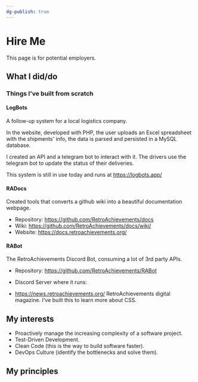 ```yaml
---
dg-publish: true
---
```

# Hire Me

This page is for potential employers.


## What I did/do


### Things I've built from scratch

#### LogBots

A follow-up system for a local logistics company.

In the website, developed with PHP, the user uploads an Excel spreadsheet with the shipments' info, the data is parsed and persisted in a MySQL database.

I created an API and a telegram bot to interact with it. The drivers use the telegram bot to update the status of their deliveries.

This system is still in use today and runs at https://logbots.app/

#### RADocs

Created tools that converts a github wiki into a beautiful documentation webpage.

- Repository: <https://github.com/RetroAchievements/docs>
- Wiki: <https://github.com/RetroAchievements/docs/wiki/>
- Website: <https://docs.retroachievements.org/>

#### RABot

The RetroAchievements Discord Bot, consuming a lot of 3rd party APIs.

- Repository: https://github.com/RetroAchievements/RABot
- Discord Server where it runs: 

- https://news.retroachievements.org/
RetroAchievements digital magazine. I've built this to learn more about CSS.



## My interests

- Proactively manage the increasing complexity of a software project.
- Test-Driven Development.
- Clean Code (this is the way to build software faster).
- DevOps Culture (identify the bottlenecks and solve them).

## My principles

